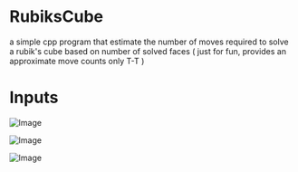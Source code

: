 # RubiksCube

a simple cpp program that estimate the number of moves required to solve a rubik's cube based on number of solved faces ( just for fun, provides an approximate move counts only T-T )

# Inputs

![Image](https://github.com/user-attachments/assets/55329afe-7343-4525-8fec-aa3f5418cd45)

![Image](https://github.com/user-attachments/assets/462d2da4-992f-4732-9a6c-e09c4aa80593)

![Image](https://github.com/user-attachments/assets/c53eb48c-fcd9-43ce-9f46-4ba77f93a52d)



